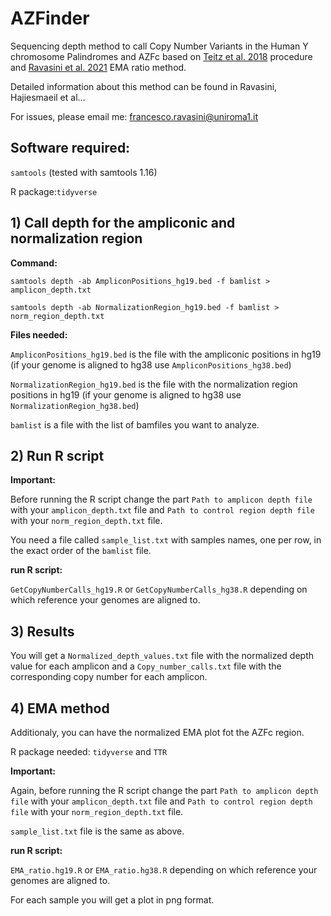# AZFinder

Sequencing depth  method to call Copy Number Variants in the Human Y chromosome Palindromes and AZFc based on [Teitz et al. 2018](https://www.sciencedirect.com/science/article/pii/S0002929718302349?via%3Dihub) procedure and [Ravasini et al. 2021](https://www.frontiersin.org/articles/10.3389/fgene.2021.669405/full) EMA ratio method.

Detailed information about this method can be found in Ravasini, Hajiesmaeil et al...

For issues, please email me: francesco.ravasini@uniroma1.it

## Software required:

```samtools``` (tested with samtools 1.16)

R package:```tidyverse```


## 1) Call depth for the ampliconic and normalization region 

   **Command:**

   ```samtools depth -ab AmpliconPositions_hg19.bed -f bamlist > amplicon_depth.txt```
   
   ```samtools depth -ab NormalizationRegion_hg19.bed -f bamlist > norm_region_depth.txt```
   
   **Files needed:**
   
   ```AmpliconPositions_hg19.bed``` is the file with the ampliconic positions in hg19 (if your genome is aligned to hg38 use  ```AmpliconPositions_hg38.bed```)
   
   ```NormalizationRegion_hg19.bed``` is the file with the normalization region positions in hg19 (if your genome is aligned to hg38 use  ```NormalizationRegion_hg38.bed```)
   
   ```bamlist``` is a file with the list of bamfiles you want to analyze.
   
## 2) Run R script

   **Important:**
   
   Before running the R script change the part ```Path to amplicon depth file``` with your ```amplicon_depth.txt``` file and ```Path to control region depth file``` with your ```norm_region_depth.txt``` file.
   
   You need a file called ```sample_list.txt``` with samples names, one per row, in the exact order of the ```bamlist``` file.
   
   **run R script:**

   ```GetCopyNumberCalls_hg19.R``` or ```GetCopyNumberCalls_hg38.R``` depending on which reference your genomes are aligned to. 
   
## 3) Results

   You will get a ```Normalized_depth_values.txt``` file with the normalized depth value for each amplicon and a ```Copy_number_calls.txt``` file with the corresponding copy number for each amplicon.
   
   
## 4) EMA method

   Additionaly, you can have the normalized EMA plot fot the AZFc region.

   R package needed: ```tidyverse``` and ```TTR```

   **Important:**

   Again, before running the R script change the part ```Path to amplicon depth file``` with your ```amplicon_depth.txt``` file and ```Path to control region depth file``` with your ```norm_region_depth.txt``` file.

   ```sample_list.txt``` file is the same as above.

   **run R script:**

   ```EMA_ratio.hg19.R``` or ```EMA_ratio.hg38.R``` depending on which reference your genomes are aligned to.

   For each sample you will get a plot in png format.
   
   
   
  
